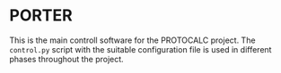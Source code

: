 # PORTER

This is the main controll software for the PROTOCALC project. The ```control.py``` script with the suitable configuration file is used in different phases throughout the project.